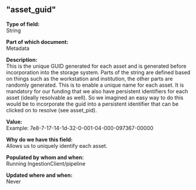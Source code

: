 ## "asset_guid"

**Type of field:**  
String  

**Part of which document:**  
Metadata

**Description:**  
This is the unique GUID generated for each asset and is generated before incorporation into the storage system. Parts of the string are defined based on things such as the workstation and institution, the other parts are randomly generated. This is to enable a unique name for each asset. It is mandatory for our funding that we also have persistent identifiers for each asset (ideally resolvable as well). So we imagined an easy way to do this would be to incorporate the guid into a persistent identifier that can be clicked on to resolve (see asset_pid).

**Value:**  
Example: 7e8-7-17-14-1d-32-0-001-04-000-097367-00000

**Why do we have this field:**  
Allows us to uniquely identify each asset.  

**Populated by whom and when:**  
Running IngestionClient/pipeline  

**Updated where and when:**  
Never

